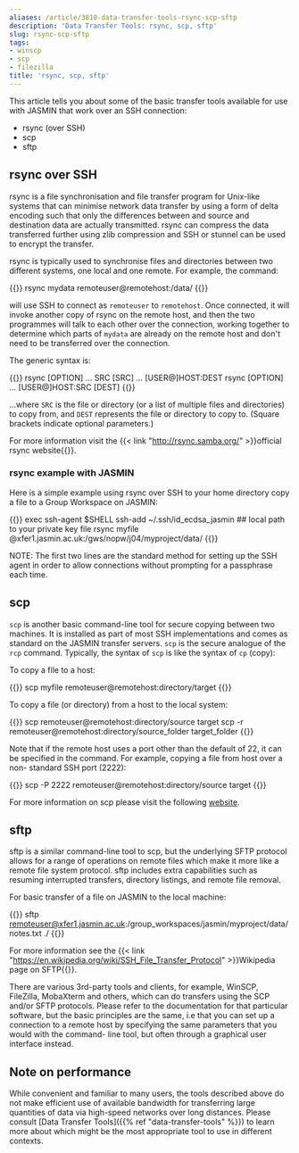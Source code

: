 ```yaml
---
aliases: /article/3810-data-transfer-tools-rsync-scp-sftp
description: 'Data Transfer Tools: rsync, scp, sftp'
slug: rsync-scp-sftp
tags:
- winscp
- scp
- filezilla
title: 'rsync, scp, sftp'
---
```


This article tells you about some of the basic transfer tools available for
use with JASMIN that work over an SSH connection:

- rsync (over SSH)
- scp
- sftp

## rsync over SSH

rsync is a file synchronisation and file transfer program for Unix-like
systems that can minimise network data transfer by using a form of delta
encoding such that only the differences between and source and destination
data are actually transmitted. rsync can compress the data transferred further
using zlib compression and SSH or stunnel can be used to encrypt the transfer.

rsync is typically used to synchronise files and directories between two
different systems, one local and one remote. For example, the command:

{{<command user="localuser" host="localhost">}}
rsync mydata remoteuser@remotehost:/data/
{{</command>}}

will use SSH to connect as `remoteuser` to `remotehost`. Once connected, it will
invoke another copy of rsync on the remote host, and then the two programmes
will talk to each other over the connection, working together to determine
which parts of `mydata` are already on the remote host and don't need to be
transferred over the connection.

The generic syntax is:

{{<command>}}
rsync [OPTION] ... SRC [SRC] ... [USER@]HOST:DEST
rsync [OPTION] ... [USER@]HOST:SRC [DEST]
{{</command>}}

...where `SRC` is the file or directory (or a list of multiple files and
directories) to copy from, and `DEST` represents the file or directory to copy
to. (Square brackets indicate optional parameters.)

For more information visit the
{{< link "http://rsync.samba.org/" >}}official rsync website{{</link>}}.

### rsync example with JASMIN

Here is a simple example using rsync over SSH to your home directory copy a file to a Group
Workspace on JASMIN:

{{<command user="localuser" host="localhost">}}
exec ssh-agent $SHELL
ssh-add ~/.ssh/id_ecdsa_jasmin  ## local path to your private key file
rsync myfile <username>@xfer1.jasmin.ac.uk:/gws/nopw/j04/myproject/data/
{{</command>}}

NOTE: The first two lines are the standard method for setting up the SSH agent
in order to allow connections without prompting for a passphrase each time.

## scp

`scp` is another basic command-line tool for secure copying between two
machines. It is installed as part of most SSH implementations and comes as
standard on the JASMIN transfer servers. `scp` is the secure analogue of the
`rcp` command. Typically, the syntax of `scp` is like the syntax of `cp`
(copy):

To copy a file to a host:

{{<command user="localuser" host="localhost">}}
scp myfile remoteuser@remotehost:directory/target
{{</command>}}

To copy a file (or directory) from a host to the local system:

{{<command user="localuser" host="localhost">}}
scp remoteuser@remotehost:directory/source target
scp -r remoteuser@remotehost:directory/source_folder target_folder
{{</command>}}

Note that if the remote host uses a port other than the default of 22, it can
be specified in the command. For example, copying a file from host over a non-
standard SSH port (2222):

{{<command user="localuser" host="localhost">}}
scp -P 2222 remoteuser@remotehost:directory/source target
{{</command>}}

For more information on scp please visit the following
[website](https://linux.die.net/man/1/scp).

## sftp

sftp is a similar command-line tool to scp, but the underlying SFTP protocol
allows for a range of operations on remote files which make it more like a
remote file system protocol. sftp includes extra capabilities such as resuming
interrupted transfers, directory listings, and remote file removal.

For basic transfer of a file on JASMIN to the local machine:

{{<command user="localuser" host="localhost">}}
sftp remoteuser@xfer1.jasmin.ac.uk:/group_workspaces/jasmin/myproject/data/notes.txt ./
{{</command>}}

For more information see the
{{< link "https://en.wikipedia.org/wiki/SSH_File_Transfer_Protocol" >}}Wikipedia page on SFTP{{</link>}}.

There are various 3rd-party tools and clients, for example, WinSCP, FileZilla,
MobaXterm and others, which can do transfers using the SCP and/or SFTP
protocols. Please refer to the documentation for that particular software, but
the basic principles are the same, i.e that you can set up a connection to a
remote host by specifying the same parameters that you would with the command-
line tool, but often through a graphical user interface instead.

## Note on performance

While convenient and familiar to many users, the tools described above do not
make efficient use of available bandwidth for transferring large quantities of
data via high-speed networks over long distances. Please consult [Data
Transfer Tools]({{% ref "data-transfer-tools" %}}) to learn more about which
might be the most appropriate tool to use in different contexts.
